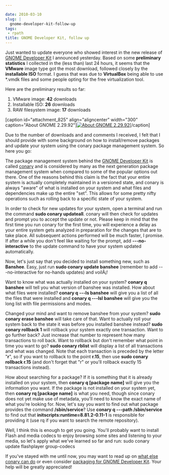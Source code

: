```yaml
---

date: 2010-03-10
slug: |
  gnome-developer-kit-follow-up
tags:
 - rpath
title: GNOME Developer Kit, follow up
---
```


Just wanted to update everyone who showed interest in the new release of
[GNOME Developer Kit](http://bit.ly;GNOMEDevKit) I announced yesterday.
Based on some **preliminary statistics** I collected in the (less than)
last 24 hours, it seems that the **VMware** image type got the most
download, followed closely by the **installable ISO** format. I guess
that was due to **VirtualBox** being able to use \*.vmdk files and some
people opting for the free virtualization tool.

Here are the preliminary results so far:

1.  VMware image: **42** downloads
2.  Installable ISO: **26** downloads
3.  RAW filesystem image: **17** downloads

\[caption id="attachment_825" align="aligncenter" width="300"
caption="About GNOME 2.29.92"\][![About GNOME
2.29.92](http://www.ogmaciel.com/wp-content/uploads/2010/03/Screenshot-300x187.png)](http://www.ogmaciel.com/wp-content/uploads/2010/03/Screenshot.png)\[/caption\]

Due to the number of downloads and and comments I received, I felt that
I should provide with some background on how to install/remove packages
and update your system using the conary package management system. So
here you go:

The package management system behind the [GNOME Developer
Kit](http://bit.ly;GNOMEDevKit) is called
[conary](http://docs.rpath.com/conary/Conaryopedia/index.html) and is
considered by many as the next generation package management system when
compared to some of the popular options out there. One of the reasons
behind this claim is the fact that your entire system is actually
completely maintained in a versioned state, and conary is always "aware"
of what is installed on your system and what files and dependencies make
up the entire "set". This allows for some pretty nifty operations such
as rolling back to a specific state of your system.

In order to check for new updates for your system, open a terminal and
run the command **sudo conary updateall**. conary will then check for
updates and prompt you to accept the update or not. Please keep in mind
that the first time you run conary for the first time, you will
experience a delay as your entire system gets analyzed in preparation
for the changes that are to take place. All subsequent actions performed
will be much faster, I promise. If after a while you don't feel like
waiting for the prompt, add **---no-interactive** to the update command
to have your system updated automatically.

Now, let's just say that you decided to install something new, such as
**Banshee**. Easy, just run **sudo conary update banshee** (remember to
add ---no-interactive for no-hands updates) and voilÃ¡!

Want to know what was actually installed on your system? **conary q
banshee** will tell you what version of banshee was installed. How about
what files were installed? **conary q ---ls banshee** will give you a
list of all the files that were installed and **conary q ---lsl
banshee** will give you the long list with file permissions and modes.

Changed your mind and want to remove banshee from your system? **sudo
conary erase banshee** will take care of that. Want to actually roll
your system back to the state it was before you installed banshee
instead? **sudo conary rollback 1** will rollback your system exactly
one transaction. Want to go further back? Just increase that number to
represent how many transactions to roll back. Want to rollback but don't
remember what point in time you want to go? **sudo conary rblist** will
display a list of all transactions and what was changed. Note that each
transaction is preceded by the letter "**r**", so if you want to
rollback to the point **r.15**, then use **sudo conary rollback r.15**
(and don't forget that "r" or you'll rollback exactly 15 transactions
instead).

How about searching for a package? If it is something that it is already
installed on your system, then **conary q \[package name\]** will give
you the information you want. If the package is not installed on your
system yet, then **conary rq \[package name\]** is what you need, though
since conary does not yet make use of metadata, you'll need to know the
exact name of what you're looking for. Now, let's say you want to find
out what package provides the command **/sbin/service**? Use **conary q
---path /sbin/service** to find out that
**initscripts:runtime=8.81.2-0.11-1** is responsible for providing it
(use rq if you want to search the remote repository).

Well, I think this is enough to get you going. You'll probably want to
install Flash and media codecs to enjoy browsing some sites and
listening to your media, so let's apply what we've learned so far and
run: sudo conary update flashplayer group-codecs

If you've stayed with me until now, you may want to read up on [what
else conary can
do](http://docs.rpath.com/conary/Conaryopedia/index.html) or even
consider [packaging for GNOME Developer
Kit](http://wiki.foresightlinux.org/display/~jesse/Gnome+Developer+Kit).
Your help will be greatly appreciated!
